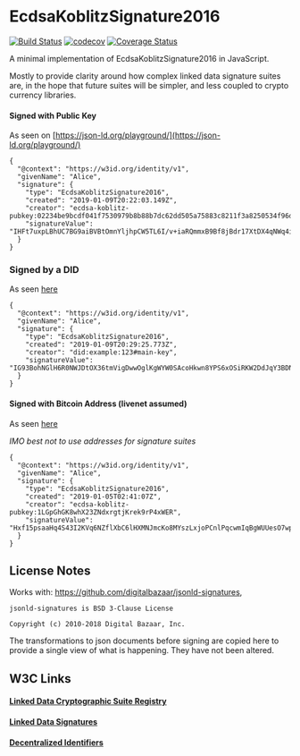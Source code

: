 # EcdsaKoblitzSignature2016

[![Build Status](https://travis-ci.org/transmute-industries/EcdsaKoblitzSignature2016.svg?branch=master)](https://travis-ci.org/transmute-industries/EcdsaKoblitzSignature2016) [![codecov](https://codecov.io/gh/transmute-industries/EcdsaKoblitzSignature2016/branch/master/graph/badge.svg)](https://codecov.io/gh/transmute-industries/EcdsaKoblitzSignature2016) [![Coverage Status](https://coveralls.io/repos/github/transmute-industries/EcdsaKoblitzSignature2016/badge.svg?branch=master)](https://coveralls.io/github/transmute-industries/EcdsaKoblitzSignature2016?branch=master)

A minimal implementation of EcdsaKoblitzSignature2016 in JavaScript.

Mostly to provide clarity around how complex linked data signature suites are, in the hope that future suites will be simpler, and less coupled to crypto currency libraries.


#### Signed with Public Key

As seen on [https://json-ld.org/playground/](https://json-ld.org/playground/)

```
{
  "@context": "https://w3id.org/identity/v1",
  "givenName": "Alice",
  "signature": {
    "type": "EcdsaKoblitzSignature2016",
    "created": "2019-01-09T20:22:03.149Z",
    "creator": "ecdsa-koblitz-pubkey:02234be9bcdf041f7530979b8b88b7dc62dd505a75883c8211f3a8250534f96dc0",
    "signatureValue": "IHFt7uxpLBhUC7BG9aiBVBtOmnYljhpCW5TL6I/v+iaRQmmxB9Bf8jBdr17XtDX4qNWq4i8Og8is/TWNEdgvz1Y="
  }
}
```

### Signed by a DID

As seen [here](https://gist.github.com/Exulansis/903ab4a77b4173c2268f7a0ef90521ac)

```
{
  "@context": "https://w3id.org/identity/v1",
  "givenName": "Alice",
  "signature": {
    "type": "EcdsaKoblitzSignature2016",
    "created": "2019-01-09T20:29:25.773Z",
    "creator": "did:example:123#main-key",
    "signatureValue": "IG93BohNGlH6R0NWJDtOX36tmVigDwwOglKgWYW0SAcoHkwn8YPS6xOSiRKW2DdJqY3BDNjrUIzSKSMcllo2VmQ="
  }
}
```

#### Signed with Bitcoin Address (livenet assumed)

As seen [here](https://github.com/digitalbazaar/jsonld-signatures/blob/a636acd31bd9fdd0488c9e50a3e1a39500a2ce8a/tests/mock/keys.js#L50)

_IMO best not to use addresses for signature suites_ 

```
{
  "@context": "https://w3id.org/identity/v1",
  "givenName": "Alice",
  "signature": {
    "type": "EcdsaKoblitzSignature2016",
    "created": "2019-01-05T02:41:07Z",
    "creator": "ecdsa-koblitz-pubkey:1LGpGhGK8whX23ZNdxrgtjKrek9rP4xWER",
    "signatureValue": "Hxf15psaaHq4S43I2KVq6NZflXbC6lHXMNJmcKo8MYszLxjoPCnlPqcwmIqBgWUUesO7wpq9nSNKH1kT4F720w0="
  }
}
```


## License Notes

Works with: https://github.com/digitalbazaar/jsonld-signatures, 

```
jsonld-signatures is BSD 3-Clause License

Copyright (c) 2010-2018 Digital Bazaar, Inc.
```

The transformations to json documents before signing are copied here to provide a single view of what is happening. They have not been altered.

## W3C Links

#### [Linked Data Cryptographic Suite Registry](https://w3c-ccg.github.io/ld-cryptosuite-registry)

#### [Linked Data Signatures](https://w3c-dvcg.github.io/ld-signatures)

#### [Decentralized Identifiers](https://w3c-ccg.github.io/did-spec/)